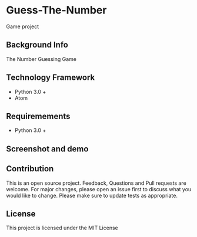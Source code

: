 # Guess-The-Number
Game project

## Background Info
The Number Guessing Game

## Technology Framework
- Python 3.0 + 
- Atom

## Requiremements 
- Python 3.0 +

## Screenshot and demo

## Contribution
This is an open source project. Feedback, Questions and Pull requests are welcome. 
For major changes, please open an issue first to discuss what you would like to change.
Please make sure to update tests as appropriate.

## License
This project is licensed under the MIT License


